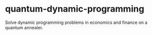 # quantum-dynamic-programming
Solve dynamic programming problems in economics and finance on a quantum annealer.
